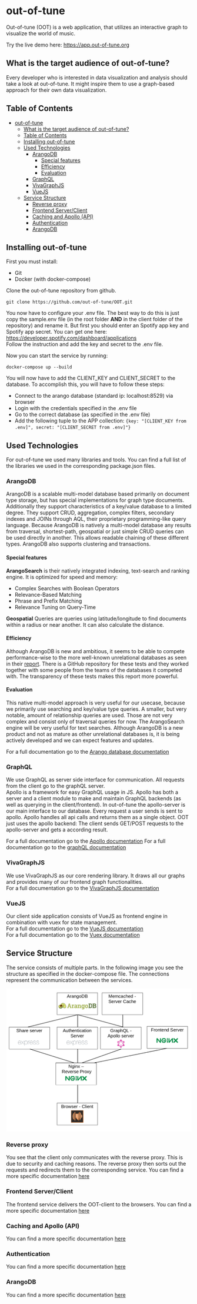 # out-of-tune
Out-of-tune (OOT) is a web application, that utilizes an interactive graph to visualize the world of music.  

Try the live demo here: https://app.out-of-tune.org
## What is the target audience of out-of-tune?
Every developer who is interested in data visualization and analysis should take a look at out-of-tune.
It might inspire them to use a graph-based approach for their own data visualization. 

## Table of Contents
- [out-of-tune](#out-of-tune)
  - [What is the target audience of out-of-tune?](#what-is-the-target-audience-of-out-of-tune)
  - [Table of Contents](#table-of-contents)
  - [Installing out-of-tune](#installing-out-of-tune)
  - [Used Technologies](#used-technologies)
    - [ArangoDB](#arangodb)
      - [Special features](#special-features)
      - [Efficiency](#efficiency)
      - [Evaluation](#evaluation)
    - [GraphQL](#graphql)
    - [VivaGraphJS](#vivagraphjs)
    - [VueJS](#vuejs)
  - [Service Structure](#service-structure)
    - [Reverse proxy](#reverse-proxy)
    - [Frontend Server/Client](#frontend-serverclient)
    - [Caching and Apollo (API)](#caching-and-apollo-api)
    - [Authentication](#authentication)
    - [ArangoDB](#arangodb-1)


## Installing out-of-tune

First you must install:
- Git
- Docker (with docker-compose)


Clone the out-of-tune repository from github.
```
git clone https://github.com/out-of-tune/OOT.git
```

You now have to configure your .env file. The best way to do this is just copy the sample.env file (in the root folder <b>AND</b> in the client folder of the repository) and rename it. 
But first you should enter an Spotify app key and Spotify app secret. You can get one here: https://developer.spotify.com/dashboard/applications  
Follow the instruction and add the key and secret to the .env file.

Now you can start the service by running:
```
docker-compose up --build
```

You will now have to add the CLIENT_KEY and CLIENT_SECRET to the database. To accomplish this, you will have to follow these steps: 
- Connect to the arango database (standard ip: localhost:8529) via browser
- Login with the credentials specified in the .env file
- Go to the correct database (as specified in the .env file)
- Add the following tuple to the APP collection: ```{key: "[CLIENT_KEY from .env]", secret: "[CLIENT_SECRET from .env]"}```

## Used Technologies
For out-of-tune we used many libraries and tools. You can find a full list of the libraries we used in the corresponding package.json files. 

### ArangoDB
ArangoDB is a scalable multi-model database based primarily on document type storage, but has special implementations for graph type documents. Additionally they support characteristics of a key/value database to a limited degree.
They support CRUD, aggregation, complex filters, secondary indexes and JOINs through AQL, their proprietary programming-like query language.
Because ArangoDB is natively a multi-model database any results from traversal, shortest-path, geospatial or just simple CRUD queries can be used directly in another. This allows readable chaining of these different types.
ArangoDB also supports clustering and transactions.

#### Special features
**ArangoSearch** is their natively integrated indexing, text-search and ranking engine. It is optimized for speed and memory:
  - Complex Searches with Boolean Operators
  - Relevance-Based Matching
  - Phrase and Prefix Matching
  - Relevance Tuning on Query-Time

**Geospatial** Queries are queries using latitude/longitude to find documents within a radius or near another. It can also calculate the distance.

#### Efficiency

Although ArangoDB is new and ambitious, it seems to be able to compete performance-wise to the more well-known unrelational databases as seen in their [report](https://www.arangodb.com/2018/02/nosql-performance-benchmark-2018-mongodb-postgresql-orientdb-neo4j-arangodb/). There is a GitHub repository for these tests and they worked together with some people from the teams of the databases it competed with. The transparency of these tests makes this report more powerful.

#### Evaluation

This native multi-model approach is very useful for our usecase, because we primarily use searching and key/value type queries. A smaller, but very notable, amount of relationship queries are used. Those are not very complex and consist only of traversal queries for now.
The ArangoSearch engine will be very useful for text searches.
Although ArangoDB is a new product and not as mature as other unrelational databases is, it is being actively developed and we can expect features and updates.

For a full documentation go to the [Arango database documentation](https://www.arangodb.com/documentation/)
### GraphQL
We use GraphQL as server side interface for communication. All requests from the client go to the graphQL server.  
Apollo is a framework for easy GraphQL usage in JS.
Apollo has both a server and a client module to make and maintain GraphQL backends (as well as querying in the client/frontend). 
In out-of-tune the apollo-server is our main interface to our database. Every request a user sends is sent to apollo. Apollo handles all api calls and returns them as a single  object. 
OOT just uses the apollo backend: The client sends GET/POST requests to the apollo-server and gets a according result. 

For a full documentation go to the [Apollo documentation](https://www.apollographql.com/docs/apollo-server/)
For a full documentation go to the [graphQL documentation](https://graphql.org/learn/)

### VivaGraphJS
We use VivaGraphJS as our core rendering library. It draws all our graphs and provides many of our frontend graph functionalities.   
For a full documentation go to the [VivaGraphJS documentation](https://github.com/anvaka/VivaGraphJS)
### VueJS
Our client side application consists of VueJS as frontend engine in combination with vuex for state management.  
For a full documentation go to the [VueJS documentation](https://vuejs.org/v2/guide/)  
For a full documentation go to the [Vuex documentation](https://vuex.vuejs.org/)

## Service Structure
The service consists of multiple parts. 
In the following image you see the structure as specified in the docker-compose file. The connections represent the communication between the services. 

![service schema](./documentation/OOT_drawing.png)

### Reverse proxy
You see that the client only communicates with the reverse proxy. This is due to security and caching reasons. 
The reverse proxy then sorts out the requests and redirects them to the corresponding service.
You can find a more specific documentation [here](./server/README.md)

### Frontend Server/Client
The frontend service delivers the OOT-client to the browsers. 
You can find a more specific documentation [here](./client/README.md)

### Caching and Apollo (API)
You can find a more specific documentation [here](./api/README.md)

### Authentication
You can find a more specific documentation [here](./auth/README.md)

### ArangoDB
You can find a more specific documentation [here](./db/README.md)
